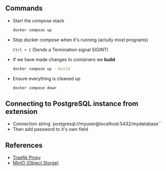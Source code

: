 ## Commands

- Start the compose stack

  ```sh
  docker compose up
  ````

- Stop docker compose when it's running (actully most programs)

  `Ctrl + C` (Sends a Termination signal SIGINT)

- If we have made changes to containers we **build**
  
  ```sh
  docker compose up --build
  ````

- Ensure everything is cleaned up

  ```sh
  docker compose down
  ````

## Connecting to PostgreSQL instance from extension

- Connection string `postgresql://myuser@localhost:5432/mydatabase``
- Then add password to it's own field

## References

- [Traefik Proxy](https://doc.traefik.io/)
- [MinIO (Object Storge)](https://min.io/)
